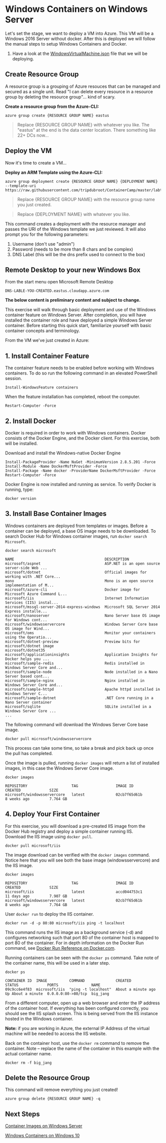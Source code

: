 

# Windows Containers on Windows Server
Let's set the stage, we want to deploy a VM into Azure. This VM will be a Windows 2016 Server without docker. After this is deployed we will follow the manual steps to setup Windows Containers and Docker. 

1. Have a look at the [WindowsVirtualMachine.json](WindowsVirtualMachine.json) file that we will be deploying.

## Create Resource Group ##
A resource group is a grouping of Azure resouces that can be managed and secured as a single unit. Read "I can delete every resource in a resource group by deleting the resource group"... kind of scary.

**Create a resource group from the Azure-CLI:**

    azure group create {RESOURCE GROUP NAME} eastus

> Replace {RESOURCE GROUP NAME} with whatever you like. The "eastus" at the end is the data center location. There something like 22+ DCs now...

## Deploy the VM ##
Now it's time to create a VM... 

**Deploy an ARM Template using the Azure-CLI:**

    azure group deployment create {RESOURCE GROUP NAME} {DEPLOYMENT NAME} --template-uri https://raw.githubusercontent.com/tripdubroot/ContainerCamp/master/labthree/WindowsVirtualMachine.json

> Replace {RESOURCE GROUP NAME} with the resource group name you just created.

> Replace {DEPLOYMENT NAME} with whatever you like.

This command creates a deployment with the resource manager and passes the URI of the Windows template we just reviewed. It will also prompt you for the following parameters:

1. Username (don't use "admin")
2. Password (needs to be more than 8 chars and be complex)
3. DNS Label (this will be the dns prefix used to connect to the box)

## Remote Desktop to your new Windows Box ##
From the start menu open Microsoft Remote Desktop

    DNS-LABLE-YOU-CREATED.eastus.cloudapp.azure.com


**The below content is preliminary content and subject to change.**

This exercise will walk through basic deployment and use of the Windows container feature on Windows Server. After completion, you will have installed the container role and have deployed a simple Windows Server container. Before starting this quick start, familiarize yourself with basic container concepts and terminology. 

From the VM we've just created in Azure:

## 1. Install Container Feature

The container feature needs to be enabled before working with Windows containers. To do so run the following command in an elevated PowerShell session.

```none
Install-WindowsFeature containers
```

When the feature installation has completed, reboot the computer.

```none
Restart-Computer -Force
```

## 2. Install Docker

Docker is required in order to work with Windows containers. Docker consists of the Docker Engine, and the Docker client. For this exercise, both will be installed.

Download and install the Windows-native Docker Engine

```none
Install-PackageProvider -Name NuGet -MinimumVersion 2.8.5.201 -Force
Install-Module -Name DockerMsftProvider -Force
Install-Package -Name docker -ProviderName DockerMsftProvider -Force
Restart-Computer -Force
```

Docker Engine is now installed and running as service. To verify Docker is running, type:
```none
docker version
```


## 3. Install Base Container Images

Windows containers are deployed from templates or images. Before a container can be deployed, a base OS image needs to be downloaded. To search Docker Hub for Windows container images, run `docker search Microsoft`.  

```none
docker search microsoft

NAME                                         DESCRIPTION
microsoft/aspnet                             ASP.NET is an open source server-side Web ...
microsoft/dotnet                             Official images for working with .NET Core...
mono                                         Mono is an open source implementation of M...
microsoft/azure-cli                          Docker image for Microsoft Azure Command L...
microsoft/iis                                Internet Information Services (IIS) instal...
microsoft/mssql-server-2014-express-windows  Microsoft SQL Server 2014 Express installe...
microsoft/nanoserver                         Nano Server base OS image for Windows cont...
microsoft/windowsservercore                  Windows Server Core base OS image for Wind...
microsoft/oms                                Monitor your containers using the Operatio...
microsoft/dotnet-preview                     Preview bits for microsoft/dotnet image
microsoft/dotnet35
microsoft/applicationinsights                Application Insights for Docker helps you ...
microsoft/sample-redis                       Redis installed in Windows Server Core and...
microsoft/sample-node                        Node installed in a Nano Server based cont...
microsoft/sample-nginx                       Nginx installed in Windows Server Core and...
microsoft/sample-httpd                       Apache httpd installed in Windows Server C...
microsoft/sample-dotnet                      .NET Core running in a Nano Server container
microsoft/sqlite                             SQLite installed in a Windows Server Core ...
...
```

The following command will download the Windows Server Core base image.

```none
docker pull microsoft/windowsservercore
```

This process can take some time, so take a break and pick back up once the pull has completed.

Once the image is pulled, running `docker images` will return a list of installed images, in this case the Windows Server Core image.

```none
docker images

REPOSITORY                    TAG                 IMAGE ID            CREATED             SIZE
microsoft/windowsservercore   latest              02cb7f65d61b        8 weeks ago         7.764 GB
```

## 4. Deploy Your First Container

For this exercise, you will download a pre-created IIS image from the Docker Hub registry and deploy a simple container running IIS.  
Download the IIS image using `docker pull`.  

```none
docker pull microsoft/iis
```

The image download can be verified with the `docker images` command. Notice here that you will see both the base image (windowsservercore) and the IIS image.

```none
docker images

REPOSITORY                    TAG                 IMAGE ID            CREATED             SIZE
microsoft/iis                 latest              accd044753c1        11 days ago         7.907 GB
microsoft/windowsservercore   latest              02cb7f65d61b        8 weeks ago         7.764 GB
```

User `docker run` to deploy the IIS container.

```none
docker run -d -p 80:80 microsoft/iis ping -t localhost
```

This command runs the IIS image as a background service (-d) and configures networking such that port 80 of the container host is mapped to port 80 of the container.
For in depth information on the Docker Run command, see [Docker Run Reference on Docker.com]( https://docs.docker.com/engine/reference/run/).


Running containers can be seen with the `docker ps` command. Take note of the container name, this will be used in a later step.

```none
docker ps

CONTAINER ID  IMAGE          COMMAND              CREATED             STATUS             PORTS               NAME
09c9cc6e4f83  microsoft/iis  "ping -t localhost"  About a minute ago  Up About a minute  0.0.0.0:80->80/tcp  big_jang
```

From a different computer, open up a web browser and enter the IP address of the container host. If everything has been configured correctly, you should see the IIS splash screen. This is being served from the IIS instance hosted in the Windows container.

**Note:** if you are working in Azure, the external IP Address of the virtual machine will be needed to access the IIS website.

Back on the container host, use the `docker rm` command to remove the container. Note – replace the name of the container in this example with the actual container name.

```none
docker rm -f big_jang
```

## Delete the Resource Group ##
This command will remove everything you just created!

    azure group delete {RESOURCE GROUP NAME} -q

## Next Steps

[Container Images on Windows Server](https://msdn.microsoft.com/en-us/virtualization/windowscontainers/quick_start/quick_start_images)

[Windows Containers on Windows 10](https://msdn.microsoft.com/en-us/virtualization/windowscontainers/quick_start/quick_start_windows_10)